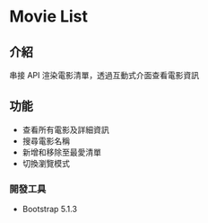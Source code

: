 # Movie List

## 介紹

串接 API 渲染電影清單，透過互動式介面查看電影資訊

## 功能

- 查看所有電影及詳細資訊
- 搜尋電影名稱
- 新增和移除至最愛清單
- 切換瀏覽模式

### 開發工具

- Bootstrap 5.1.3
